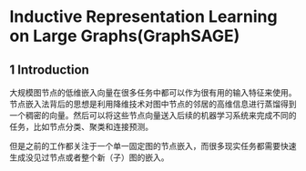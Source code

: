 # Inductive Representation Learning on Large Graphs(GraphSAGE)

## 1 Introduction
大规模图节点的低维嵌入向量在很多任务中都可以作为很有用的输入特征来使用。节点嵌入法背后的思想是利用降维技术对图中节点的邻居的高维信息进行蒸馏得到一个稠密的向量。然后可以将这些节点向量送入后续的机器学习系统来完成不同的任务，比如节点分类、聚类和连接预测。

但是之前的工作都关注于一个单一固定图的节点嵌入，而很多现实任务都需要快速生成没见过节点或者整个新（子）图的嵌入。
